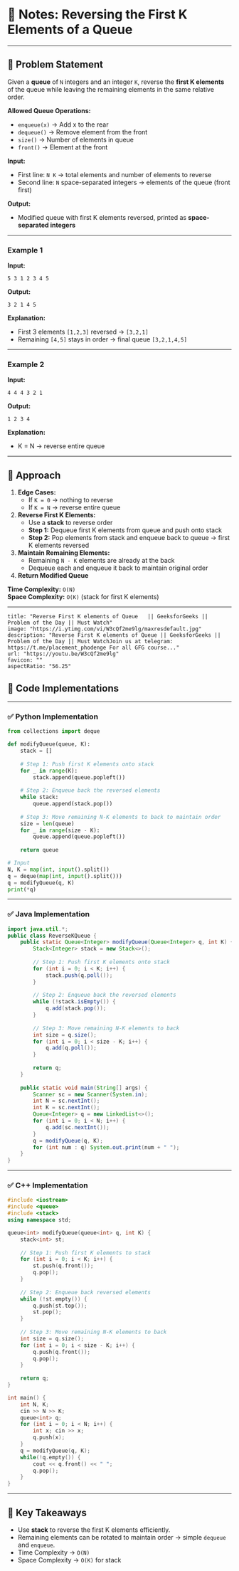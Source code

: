 # 📒 Notes: Reversing the First K Elements of a Queue

---

## 🔹 Problem Statement

Given a **queue** of `N` integers and an integer `K`, reverse the **first K elements** of the queue while leaving the remaining elements in the same relative order.

**Allowed Queue Operations:**

- `enqueue(x)` → Add x to the rear
- `dequeue()` → Remove element from the front
- `size()` → Number of elements in queue
- `front()` → Element at the front

**Input:**

- First line: `N K` → total elements and number of elements to reverse
- Second line: `N` space-separated integers → elements of the queue (front first)

**Output:**

- Modified queue with first K elements reversed, printed as **space-separated integers**

---

### Example 1

**Input:**

```
5 3 1 2 3 4 5
```

**Output:**

```
3 2 1 4 5
```

**Explanation:**

- First 3 elements `[1,2,3]` reversed → `[3,2,1]`
- Remaining `[4,5]` stays in order → final queue `[3,2,1,4,5]`

---

### Example 2

**Input:**

```
4 4 4 3 2 1
```

**Output:**

```
1 2 3 4
```

**Explanation:**

- K = N → reverse entire queue

---

## 🔹 Approach

1. **Edge Cases:**
    - If `K = 0` → nothing to reverse
    - If `K = N` → reverse entire queue
2. **Reverse First K Elements:**
    - Use a **stack** to reverse order
    - **Step 1:** Dequeue first K elements from queue and push onto stack
    - **Step 2:** Pop elements from stack and enqueue back to queue → first K elements reversed
3. **Maintain Remaining Elements:**
    - Remaining `N - K` elements are already at the back
    - Dequeue each and enqueue it back to maintain original order
4. **Return Modified Queue**

**Time Complexity:** `O(N)`  
**Space Complexity:** `O(K)` (stack for first K elements)

---
```embed
title: "Reverse First K elements of Queue   || GeeksforGeeks || Problem of the Day || Must Watch"
image: "https://i.ytimg.com/vi/W3cQf2me9lg/maxresdefault.jpg"
description: "Reverse First K elements of Queue || GeeksforGeeks || Problem of the Day || Must WatchJoin us at telegram: https://t.me/placement_phodenge For all GFG course..."
url: "https://youtu.be/W3cQf2me9lg"
favicon: ""
aspectRatio: "56.25"
```

## 🔹 Code Implementations

---

### ✅ Python Implementation

```python
from collections import deque

def modifyQueue(queue, K):
    stack = []
    
    # Step 1: Push first K elements onto stack
    for _ in range(K):
        stack.append(queue.popleft())
    
    # Step 2: Enqueue back the reversed elements
    while stack:
        queue.append(stack.pop())
    
    # Step 3: Move remaining N-K elements to back to maintain order
    size = len(queue)
    for _ in range(size - K):
        queue.append(queue.popleft())
    
    return queue

# Input
N, K = map(int, input().split())
q = deque(map(int, input().split()))
q = modifyQueue(q, K)
print(*q)

```

---

### ✅ Java Implementation

```java
import java.util.*;
public class ReverseKQueue {
    public static Queue<Integer> modifyQueue(Queue<Integer> q, int K) {
        Stack<Integer> stack = new Stack<>();
        
        // Step 1: Push first K elements onto stack
        for (int i = 0; i < K; i++) {
            stack.push(q.poll());
        }
        
        // Step 2: Enqueue back the reversed elements
        while (!stack.isEmpty()) {
            q.add(stack.pop());
        }
        
        // Step 3: Move remaining N-K elements to back
        int size = q.size();
        for (int i = 0; i < size - K; i++) {
            q.add(q.poll());
        }
        
        return q;
    }
    
    public static void main(String[] args) {
        Scanner sc = new Scanner(System.in);
        int N = sc.nextInt();
        int K = sc.nextInt();
        Queue<Integer> q = new LinkedList<>();
        for (int i = 0; i < N; i++) {
            q.add(sc.nextInt());
        }
        q = modifyQueue(q, K);
        for (int num : q) System.out.print(num + " ");
    }
}

```

---

### ✅ C++ Implementation

```cpp
#include <iostream>
#include <queue>
#include <stack>
using namespace std;

queue<int> modifyQueue(queue<int> q, int K) {
    stack<int> st;
    
    // Step 1: Push first K elements to stack
    for (int i = 0; i < K; i++) {
        st.push(q.front());
        q.pop();
    }
    
    // Step 2: Enqueue back reversed elements
    while (!st.empty()) {
        q.push(st.top());
        st.pop();
    }
    
    // Step 3: Move remaining N-K elements to back
    int size = q.size();
    for (int i = 0; i < size - K; i++) {
        q.push(q.front());
        q.pop();
    }
    
    return q;
}

int main() {
    int N, K;
    cin >> N >> K;
    queue<int> q;
    for (int i = 0; i < N; i++) {
        int x; cin >> x;
        q.push(x);
    }
    q = modifyQueue(q, K);
    while(!q.empty()) {
        cout << q.front() << " ";
        q.pop();
    }
}

```

---

## 🔹 Key Takeaways

- Use **stack** to reverse the first K elements efficiently.
- Remaining elements can be rotated to maintain order → simple `dequeue` and `enqueue`.
- Time Complexity → `O(N)`
- Space Complexity → `O(K)` for stack